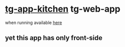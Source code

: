 # [tg-app-kitchen]([t.me/kitchen_cook_bot](https://t.me/kitchen_cook_bot)) tg-web-app
when running available [here]([t.me/kitchen_cook_bot](https://t.me/kitchen_cook_bot))

## yet this app has only front-side
